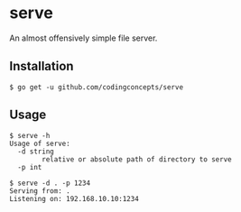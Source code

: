 # serve
An almost offensively simple file server.

## Installation

```
$ go get -u github.com/codingconcepts/serve
```

## Usage
```
$ serve -h
Usage of serve:
  -d string
        relative or absolute path of directory to serve
  -p int

$ serve -d . -p 1234
Serving from: .
Listening on: 192.168.10.10:1234
```